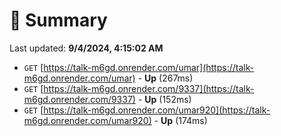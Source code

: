 # 📖 Summary
Last updated: **9/4/2024, 4:15:02 AM**

- `GET` [https://talk-m6gd.onrender.com/umar](https://talk-m6gd.onrender.com/umar) - **Up** (267ms)
- `GET` [https://talk-m6gd.onrender.com/9337](https://talk-m6gd.onrender.com/9337) - **Up** (152ms)
- `GET` [https://talk-m6gd.onrender.com/umar920](https://talk-m6gd.onrender.com/umar920) - **Up** (174ms)
